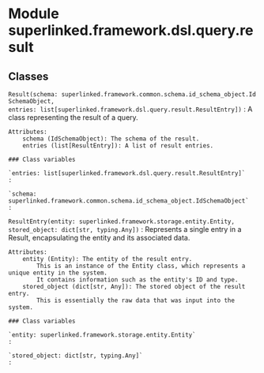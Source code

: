 Module superlinked.framework.dsl.query.result
=============================================

Classes
-------

`Result(schema: superlinked.framework.common.schema.id_schema_object.IdSchemaObject, entries: list[superlinked.framework.dsl.query.result.ResultEntry])`
:   A class representing the result of a query.
    
    Attributes:
        schema (IdSchemaObject): The schema of the result.
        entries (list[ResultEntry]): A list of result entries.

    ### Class variables

    `entries: list[superlinked.framework.dsl.query.result.ResultEntry]`
    :

    `schema: superlinked.framework.common.schema.id_schema_object.IdSchemaObject`
    :

`ResultEntry(entity: superlinked.framework.storage.entity.Entity, stored_object: dict[str, typing.Any])`
:   Represents a single entry in a Result, encapsulating the entity and its associated data.
    
    Attributes:
        entity (Entity): The entity of the result entry.
            This is an instance of the Entity class, which represents a unique entity in the system.
            It contains information such as the entity's ID and type.
        stored_object (dict[str, Any]): The stored object of the result entry.
            This is essentially the raw data that was input into the system.

    ### Class variables

    `entity: superlinked.framework.storage.entity.Entity`
    :

    `stored_object: dict[str, typing.Any]`
    :